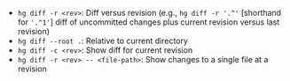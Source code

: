 - `hg diff -r <rev>`: Diff versus revision (e.g., `hg diff -r '.^'` [shorthand for `'.^1'`] diff of uncommitted changes plus current revision versus last revision)
- `hg diff --root .`: Relative to current directory
- `hg diff -c <rev>`: Show diff for current revision
- `hg diff -r <rev> -- <file-path>`: Show changes to a single file at a revision
